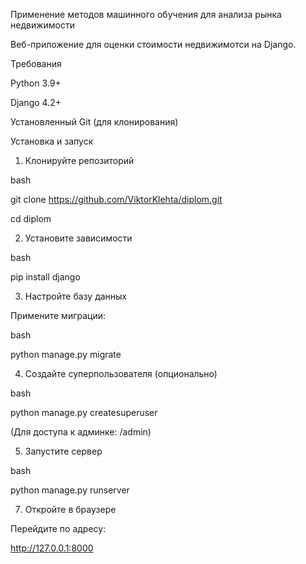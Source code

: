 Применение методов машинного обучения для анализа рынка недвижимости 

Веб-приложение для оценки стоимости недвижимотси на Django.

Требования

Python 3.9+

Django 4.2+

Установленный Git (для клонирования)

Установка и запуск

1. Клонируйте репозиторий

bash

git clone https://github.com/ViktorKlehta/diplom.git

cd diplom

2. Установите зависимости

bash

pip install django

3. Настройте базу данных

Примените миграции:

bash

python manage.py migrate

4. Создайте суперпользователя (опционально)

bash

python manage.py createsuperuser

(Для доступа к админке: /admin)

5. Запустите сервер

bash

python manage.py runserver

7. Откройте в браузере

Перейдите по адресу:

http://127.0.0.1:8000
